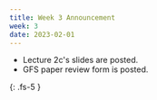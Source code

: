 ```yaml
---
title: Week 3 Announcement
week: 3
date: 2023-02-01
---
```


* Lecture 2c's slides are posted.
* GFS paper review form is posted.

{: .fs-5 }
